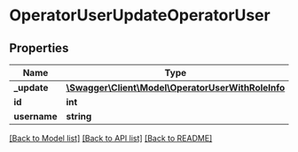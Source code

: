 # OperatorUserUpdateOperatorUser

## Properties
Name | Type | Description | Notes
------------ | ------------- | ------------- | -------------
**_update** | [**\Swagger\Client\Model\OperatorUserWithRoleInfo**](OperatorUserWithRoleInfo.md) |  | 
**id** | **int** |  | [optional] 
**username** | **string** |  | [optional] 

[[Back to Model list]](../README.md#documentation-for-models) [[Back to API list]](../README.md#documentation-for-api-endpoints) [[Back to README]](../README.md)


